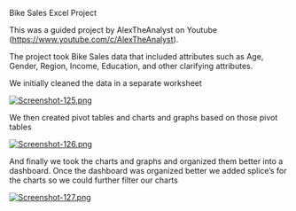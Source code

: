 Bike Sales Excel Project

This was a guided project by AlexTheAnalyst on Youtube (<https://www.youtube.com/c/AlexTheAnalyst>).

The project took Bike Sales data that included attributes such as Age, Gender, Region, Income, Education, and other clarifying attributes.

We initially cleaned the data in a separate worksheet

[![Screenshot-125.png](https://i.postimg.cc/7h2fPnFL/Screenshot-125.png)](https://postimg.cc/SYmyDCN0)

We then created pivot tables and charts and graphs based on those pivot tables

[![Screenshot-126.png](https://i.postimg.cc/7YSVPFrS/Screenshot-126.png)](https://postimg.cc/CzLDm61K)

And finally we took the charts and graphs and organized them better into a dashboard. Once the dashboard was organized better we added splice’s for the charts so we could further filter our charts

[![Screenshot-127.png](https://i.postimg.cc/8CzBHsJb/Screenshot-127.png)](https://postimg.cc/hXNd4D0J)
